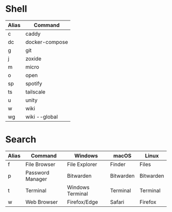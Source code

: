 # Shell
| Alias | Command |
| --- | --- |
| c | caddy|
| dc | docker-compose |
| g | git |
| j | zoxide |
| m | micro |
| o | open |
| sp | spotify |
| ts | tailscale |
| u | unity |
| w | wiki |
| wg | wiki --global |

# Search
| Alias | Command | Windows | macOS | Linux |
| --- | --- | --- | --- | --- |
| f | File Browser | File Explorer | Finder | Files |
| p | Password Manager | Bitwarden | Bitwarden | Bitwarden |
| t | Terminal | Windows Terminal | Terminal | Terminal |
| w | Web Browser | Firefox/Edge | Safari | Firefox |